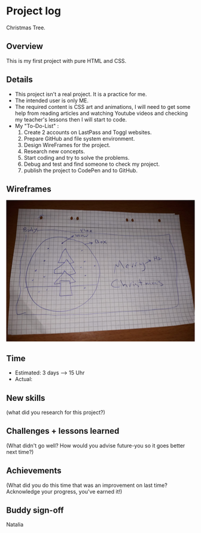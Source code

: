 # Project log

Christmas Tree.

## Overview

This is my first project with pure HTML and CSS. <!--to do-->

## Details

- This project isn't a real project. It is a practice for me.
- The intended user is only ME.
- The required content is CSS art and animations, I will need to get some help from reading articles
  and watching Youtube videos and checking my teacher's lessons then I will start to code.
- My "To-Do-List" :
  1. Create 2 accounts on LastPass and Toggl websites.
  2. Prepare GitHub and file system environment.
  3. Design WireFrames for the project.
  4. Research new concepts.
  5. Start coding and try to solve the problems.
  6. Debug and test and find someone to check my project.
  7. publish the project to CodePen and to GitHub.

## Wireframes

![Image of Wireframe](assets/images/IMG-20191222-WA0009.jpg)

## Time

- Estimated: 3 days --> 15 Uhr <!--To do-->
- Actual: <!--To do-->

## New skills

(what did you research for this project?) <!-- to do-->

## Challenges + lessons learned

(What didn't go well? How would you advise future-you so it goes better next time?) <!--to do-->

## Achievements

(What did you do this time that was an improvement on last time? Acknowledge your progress, you've earned it!)<!--to do-->

## Buddy sign-off

Natalia

